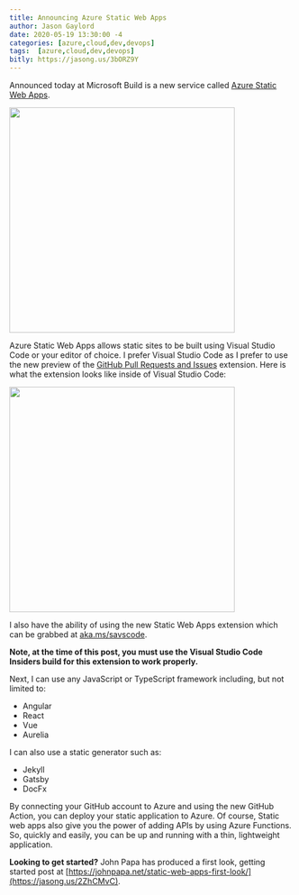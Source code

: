 ```yaml
---
title: Announcing Azure Static Web Apps
author: Jason Gaylord
date: 2020-05-19 13:30:00 -4
categories: [azure,cloud,dev,devops]
tags:  [azure,cloud,dev,devops]
bitly: https://jasong.us/3bORZ9Y
---
```


Announced today at Microsoft Build is a new service called [Azure Static Web Apps](https://jasong.us/2X4WzeQ). 

<a href="https://cdn.jasongaylord.com/images/2020/05/19/azure-static-web-apps.png"><img src="https://cdn.jasongaylord.com/images/2020/05/19/azure-static-web-apps.png" width="400"></a>

Azure Static Web Apps allows static sites to be built using Visual Studio Code or your editor of choice. I prefer Visual Studio Code as I prefer to use the new preview of the [GitHub Pull Requests and Issues](https://jasong.us/36fLFr1) extension. Here is what the extension looks like inside of Visual Studio Code:

<a href="https://cdn.jasongaylord.com/images/2020/05/19/github-pull-requests-demo.gif"><img src="https://cdn.jasongaylord.com/images/2020/05/19/github-pull-requests-demo.gif" width="400"></a>

I also have the ability of using the new Static Web Apps extension which can be grabbed at [aka.ms/savscode](https://jasong.us/3cNRbU3). 

**Note, at the time of this post, you must use the Visual Studio Code Insiders build for this extension to work properly.**

Next, I can use any JavaScript or TypeScript framework including, but not limited to:

- Angular
- React
- Vue
- Aurelia

I can also use a static generator such as:

- Jekyll
- Gatsby
- DocFx

By connecting your GitHub account to Azure and using the new GitHub Action, you can deploy your static application to Azure. Of course, Static web apps also give you the power of adding APIs by using Azure Functions. So, quickly and easily, you can be up and running with a thin, lightweight application.

**Looking to get started?** John Papa has produced a first look, getting started post at [https://johnpapa.net/static-web-apps-first-look/](https://jasong.us/2ZhCMvC).